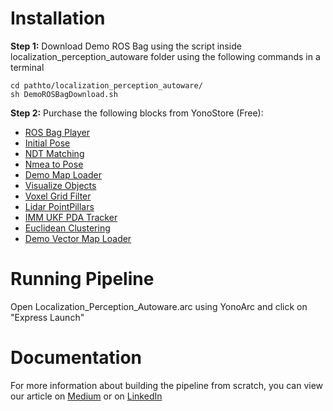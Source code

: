 # Installation


**Step 1:** 
Download Demo ROS Bag using the script inside localization_perception_autoware folder using the following commands in a terminal
```
cd pathto/localization_perception_autoware/
sh DemoROSBagDownload.sh
```
**Step 2:** 
Purchase the following blocks from YonoStore (Free):
- [ROS Bag Player](https://store.yonohub.com/product/autoware-ai-rosbag/)
- [Initial Pose](https://store.yonohub.com/product/autoware-ai-initial-pose/)
- [NDT Matching](https://store.yonohub.com/product/autoware-ai-ndt-matching/)
- [Nmea to Pose](https://store.yonohub.com/product/autoware-ai-nmea-to-pose/)
- [Demo Map Loader](https://store.yonohub.com/product/autoware-ai-demo-map-loader/)
- [Visualize Objects](https://store.yonohub.com/product/autoware-ai-visualize-objects/)
- [Voxel Grid Filter](https://store.yonohub.com/product/autoware-ai-voxel-grid-filter/)
- [Lidar PointPillars](https://store.yonohub.com/product/autoware-ai-lidar-point-pillars/)
- [IMM UKF PDA Tracker](https://store.yonohub.com/product/autoware-ai-imm-ukf-pda-tracker/)
- [Euclidean Clustering](https://store.yonohub.com/product/autoware-ai-euclidean-clustering/)
- [Demo Vector Map Loader](https://store.yonohub.com/product/autoware-ai-demo-vector-map-loader/)


# Running Pipeline

Open Localization_Perception_Autoware.arc using YonoArc and click on "Express Launch"

# Documentation
For more information about building the pipeline from scratch, you can view our article on [Medium](https://medium.com/yonohub/autoware-o-yonohub-part-2-30c7dac5ac19) or on [LinkedIn](https://www.linkedin.com/pulse/autoware-yonohub-part-2-ahmed-radwan/)
